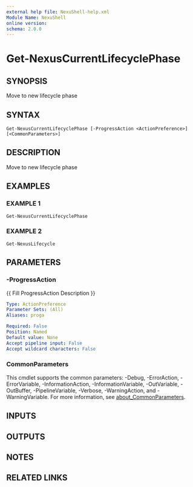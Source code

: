 ```yaml
---
external help file: NexuShell-help.xml
Module Name: NexuShell
online version:
schema: 2.0.0
---
```


# Get-NexusCurrentLifecyclePhase

## SYNOPSIS
Move to new lifecycle phase

## SYNTAX

```
Get-NexusCurrentLifecyclePhase [-ProgressAction <ActionPreference>] [<CommonParameters>]
```

## DESCRIPTION
Move to new lifecycle phase

## EXAMPLES

### EXAMPLE 1
```
Get-NexusCurrentLifecyclePhase
```

### EXAMPLE 2
```
Get-NexusLifecycle
```

## PARAMETERS

### -ProgressAction
{{ Fill ProgressAction Description }}

```yaml
Type: ActionPreference
Parameter Sets: (All)
Aliases: proga

Required: False
Position: Named
Default value: None
Accept pipeline input: False
Accept wildcard characters: False
```

### CommonParameters
This cmdlet supports the common parameters: -Debug, -ErrorAction, -ErrorVariable, -InformationAction, -InformationVariable, -OutVariable, -OutBuffer, -PipelineVariable, -Verbose, -WarningAction, and -WarningVariable. For more information, see [about_CommonParameters](http://go.microsoft.com/fwlink/?LinkID=113216).

## INPUTS

## OUTPUTS

## NOTES

## RELATED LINKS
